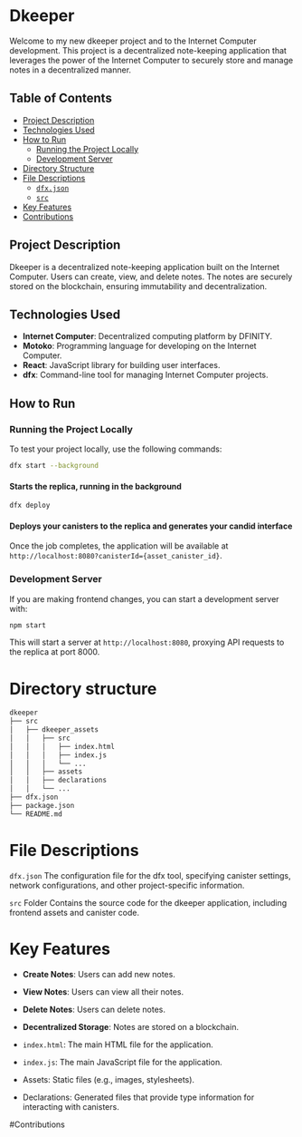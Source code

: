 # Dkeeper

Welcome to my new dkeeper project and to the Internet Computer development. This project is a decentralized note-keeping application that leverages the power of the Internet Computer to securely store and manage notes in a decentralized manner.

## Table of Contents
- [Project Description](#project-description)
- [Technologies Used](#technologies-used)
- [How to Run](#how-to-run)
  - [Running the Project Locally](#running-the-project-locally)
  - [Development Server](#development-server)
- [Directory Structure](#directory-structure)
- [File Descriptions](#file-descriptions)
  - [`dfx.json`](#dfxjson)
  - [`src`](#src-folder)
- [Key Features](#key-features)
- [Contributions](#contributions)

## Project Description

Dkeeper is a decentralized note-keeping application built on the Internet Computer. Users can create, view, and delete notes. The notes are securely stored on the blockchain, ensuring immutability and decentralization.

## Technologies Used

- **Internet Computer**: Decentralized computing platform by DFINITY.
- **Motoko**: Programming language for developing on the Internet Computer.
- **React**: JavaScript library for building user interfaces.
- **dfx**: Command-line tool for managing Internet Computer projects.

## How to Run

### Running the Project Locally

To test your project locally, use the following commands:

```bash
dfx start --background
```
#### Starts the replica, running in the background


```bash
dfx deploy
```
#### Deploys your canisters to the replica and generates your candid interface

Once the job completes, the application will be available at `http://localhost:8080?canisterId={asset_canister_id}`.

### Development Server
If you are making frontend changes, you can start a development server with:

```bash
npm start
```
This will start a server at `http://localhost:8080`, proxying API requests to the replica at port 8000.

# Directory structure

```bash
dkeeper
├── src
│   ├── dkeeper_assets
│   │   ├── src
│   │   │   ├── index.html
│   │   │   ├── index.js
│   │   │   └── ...
│   │   ├── assets
│   │   ├── declarations
│   │   └── ...
├── dfx.json
├── package.json
└── README.md
```

# File Descriptions
`dfx.json`
The configuration file for the dfx tool, specifying canister settings, network configurations, and other project-specific information.

`src` Folder
Contains the source code for the dkeeper application, including frontend assets and canister code.

# Key Features
- **Create Notes**: Users can add new notes.
- **View Notes**: Users can view all their notes.
- **Delete Notes**: Users can delete notes.
- **Decentralized Storage**: Notes are stored on a blockchain.

- `index.html`: The main HTML file for the application.
- `index.js`: The main JavaScript file for the application.
- Assets: Static files (e.g., images, stylesheets).
- Declarations: Generated files that provide type information for interacting with canisters.


#Contributions
